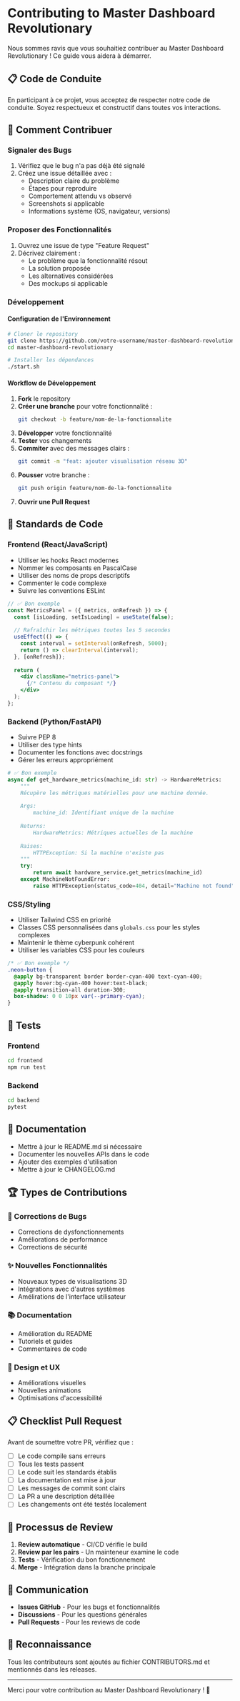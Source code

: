 # Contributing to Master Dashboard Revolutionary

Nous sommes ravis que vous souhaitiez contribuer au Master Dashboard Revolutionary ! Ce guide vous aidera à démarrer.

## 📋 Code de Conduite

En participant à ce projet, vous acceptez de respecter notre code de conduite. Soyez respectueux et constructif dans toutes vos interactions.

## 🚀 Comment Contribuer

### Signaler des Bugs

1. Vérifiez que le bug n'a pas déjà été signalé
2. Créez une issue détaillée avec :
   - Description claire du problème
   - Étapes pour reproduire
   - Comportement attendu vs observé
   - Screenshots si applicable
   - Informations système (OS, navigateur, versions)

### Proposer des Fonctionnalités

1. Ouvrez une issue de type "Feature Request"
2. Décrivez clairement :
   - Le problème que la fonctionnalité résout
   - La solution proposée
   - Les alternatives considérées
   - Des mockups si applicable

### Développement

#### Configuration de l'Environnement

```bash
# Cloner le repository
git clone https://github.com/votre-username/master-dashboard-revolutionary.git
cd master-dashboard-revolutionary

# Installer les dépendances
./start.sh
```

#### Workflow de Développement

1. **Fork** le repository
2. **Créer une branche** pour votre fonctionnalité :
   ```bash
   git checkout -b feature/nom-de-la-fonctionnalite
   ```
3. **Développer** votre fonctionnalité
4. **Tester** vos changements
5. **Commiter** avec des messages clairs :
   ```bash
   git commit -m "feat: ajouter visualisation réseau 3D"
   ```
6. **Pousser** votre branche :
   ```bash
   git push origin feature/nom-de-la-fonctionnalite
   ```
7. **Ouvrir une Pull Request**

## 📝 Standards de Code

### Frontend (React/JavaScript)

- Utiliser les hooks React modernes
- Nommer les composants en PascalCase
- Utiliser des noms de props descriptifs
- Commenter le code complexe
- Suivre les conventions ESLint

```jsx
// ✅ Bon exemple
const MetricsPanel = ({ metrics, onRefresh }) => {
  const [isLoading, setIsLoading] = useState(false);
  
  // Rafraîchir les métriques toutes les 5 secondes
  useEffect(() => {
    const interval = setInterval(onRefresh, 5000);
    return () => clearInterval(interval);
  }, [onRefresh]);
  
  return (
    <div className="metrics-panel">
      {/* Contenu du composant */}
    </div>
  );
};
```

### Backend (Python/FastAPI)

- Suivre PEP 8
- Utiliser des type hints
- Documenter les fonctions avec docstrings
- Gérer les erreurs appropriément

```python
# ✅ Bon exemple
async def get_hardware_metrics(machine_id: str) -> HardwareMetrics:
    """
    Récupère les métriques matérielles pour une machine donnée.
    
    Args:
        machine_id: Identifiant unique de la machine
        
    Returns:
        HardwareMetrics: Métriques actuelles de la machine
        
    Raises:
        HTTPException: Si la machine n'existe pas
    """
    try:
        return await hardware_service.get_metrics(machine_id)
    except MachineNotFoundError:
        raise HTTPException(status_code=404, detail="Machine not found")
```

### CSS/Styling

- Utiliser Tailwind CSS en priorité
- Classes CSS personnalisées dans `globals.css` pour les styles complexes
- Maintenir le thème cyberpunk cohérent
- Utiliser les variables CSS pour les couleurs

```css
/* ✅ Bon exemple */
.neon-button {
  @apply bg-transparent border border-cyan-400 text-cyan-400;
  @apply hover:bg-cyan-400 hover:text-black;
  @apply transition-all duration-300;
  box-shadow: 0 0 10px var(--primary-cyan);
}
```

## 🧪 Tests

### Frontend
```bash
cd frontend
npm run test
```

### Backend
```bash
cd backend
pytest
```

## 📖 Documentation

- Mettre à jour le README.md si nécessaire
- Documenter les nouvelles APIs dans le code
- Ajouter des exemples d'utilisation
- Mettre à jour le CHANGELOG.md

## 🏆 Types de Contributions

### 🐛 Corrections de Bugs
- Corrections de dysfonctionnements
- Améliorations de performance
- Corrections de sécurité

### ✨ Nouvelles Fonctionnalités
- Nouveaux types de visualisations 3D
- Intégrations avec d'autres systèmes
- Amélirations de l'interface utilisateur

### 📚 Documentation
- Amélioration du README
- Tutoriels et guides
- Commentaires de code

### 🎨 Design et UX
- Améliorations visuelles
- Nouvelles animations
- Optimisations d'accessibilité

## 📋 Checklist Pull Request

Avant de soumettre votre PR, vérifiez que :

- [ ] Le code compile sans erreurs
- [ ] Tous les tests passent
- [ ] Le code suit les standards établis
- [ ] La documentation est mise à jour
- [ ] Les messages de commit sont clairs
- [ ] La PR a une description détaillée
- [ ] Les changements ont été testés localement

## 🤝 Processus de Review

1. **Review automatique** - CI/CD vérifie le build
2. **Review par les pairs** - Un mainteneur examine le code
3. **Tests** - Vérification du bon fonctionnement
4. **Merge** - Intégration dans la branche principale

## 💬 Communication

- **Issues GitHub** - Pour les bugs et fonctionnalités
- **Discussions** - Pour les questions générales
- **Pull Requests** - Pour les reviews de code

## 🏅 Reconnaissance

Tous les contributeurs sont ajoutés au fichier CONTRIBUTORS.md et mentionnés dans les releases.

---

Merci pour votre contribution au Master Dashboard Revolutionary ! 🚀